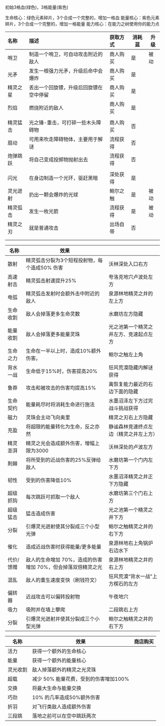初始3格血(绿色)，3格能量(紫色)

生命核心：绿色元素碎片，3个合成一个完整的，增加一格血
能量核心：紫色元素碎片，3个合成一个完整的，增加一格能量
能力核心：在能力之树使用你的能力点


| 名称   | 描述                  | 获取方式 | 消耗蓝 | 升级  |
| :--- | :------------------ | :--- | --- | --- |
| 哨卫   | 制造一个哨卫，可自动攻击附近的敌人   | 商人购买 | 是   | 被动  |
| 光矛   | 发生一根强力光矛，升级后命中会爆炸   | 商人购买 | 是   |     |
| 精灵之星 | 丢出一个回旋镖，升级后回旋镖在空中停留 | 商人购买 | 是   |     |
| 烈焰   | 燃烧附近的敌人             | 商人购买 | 是   |     |
|      |                     |      |     |     |
| 精灵猛击 | 光之锤-重击，可打碎一些木头障碍物   | 商人购买 | 否   |     |
| 扇动   | 可用来吹走障碍物体，主要用于解谜    | 流程获得 | 否   |     |
| 炮弹跳跃 | 将自己变成投掷物抛射出去        | 流程获得 | 否   |     |
|      |                     |      |     |     |
| 闪光   | 在身边制造一个光环，驱赶黑暗      | 深处获得 | 是   |     |
| 灵光迸射 | 扔出一颗会爆炸的光球          | 鲍尔之触 | 是   | 被动  |
| 精灵弧击 | 发生一枚光箭              | 流程获得 | 是   | 被动  |
| 精灵之刃 | 就是普通攻击              | 出场自带 | 否   |     |
|      |                     |      |     |     |
|      |                     |      |     |     |

| 名称    | 效果                                 |                     |
| ----- | ---------------------------------- | ------------------- |
| 散射    | 精灵弧击分裂为3个短程投射物，每个造成50% 伤害          | 沃林深处入口右方            |
| 高速射击  | 精灵弧击射速提升25%                        | 夸洛克地穴卢波处左方          |
| 电弧    | 精灵弧击发射时会额外击中附近的敌人                  | 泉源林地精灵之井的左上方        |
| 生命收割  | 敌人会掉落更多生命灵数                        | 水磨坊左方隐藏             |
| 能量收割  | 敌人会掉落更多能量灵珠                        | 光之池第一个精灵之井左方、竞速起点左方 |
| 生命之力  | 生命在一半以上时，造成10%额外伤害。                | 鲍尔之触左上角             |
| 背水一战  | 生命低于15%时，伤害提高20%                   | 狂风荒漠隐藏内解谜获得         |
| 鲁莽    | 攻击和被攻击的伤害均提高15%                    | 离恢复能力最近的右边下面的隐藏     |
| 生命契约  | 能量耗尽时将消耗生命进行施法                     | 水墨沼泽左下方过完战斗挑战获得     |
| 磁力    | 灵珠会主动飞向奥里                          | 精灵之刃右上方隐藏           |
| 充盈    | 将超限的能量转化为生命，反之亦然                   | 静谧森林竞速终点左边（精灵之井左上方） |
| 精灵澎湃  | 精灵之光会造成额外伤害，增幅上限为3000              | 沃林深处的卢波左方           |
| 荆棘    | 将所受到的近战伤害的25%反弹给敌人                 | 水磨坊第一个门内左下方         |
| 韧性    | 受到的伤害降低10%                         | 水墨沼泽精灵之井正下方隐藏       |
| 超级抓钩  | 每次跳跃可抓取一个敌人                        | 水磨坊第三个门右上方          |
| 超级猛击  | 猛击造成伤害                             | 光之池第一个精灵之井下方        |
| 分裂    | 引爆灵光迸射使其分裂成三个小型光弹                  | 鲍尔之触精灵之井的右下方        |
| 催化    | 造成近战伤害时获得能量/更多能量                   | 泉源林地右上角锅炉右边水下       |
| 代价/馈赠 | 敌人的生命增加 70%，造成的伤害增加 70%，但会掉落双倍精灵之光 | 泉源林地精灵之井的右上方        |
| 混乱    | 敌人的重生速度变快（刷钱符文）                    | 狂风荒漠“背水一战”上方楔石的左方   |
| 偏转器   | 近战攻击可以偏转投射物                        | 午夜地穴                |
| 吸力    | 吸附并在墙上攀爬                           | 二段跳右上方              |
| 分裂    | 引爆灵光迸射并使其分裂成三个小型光弹                 | 鲍尔之触精灵之井的右下方        |

| 名称   | 效果                      | 商店购买 |
| ---- | ----------------------- | ---- |
| 活力   | 获得一个额外的生命核心             |      |
| 能量   | 获得一个额外的能量核心             |      |
| 灵光收割 | 敌人掉落额外的精灵之光灵珠           |      |
| 超载   | 减少 50% 能量花费，受到的伤害增加100% |      |
| 交换   | 将最大生命与能量交换              |      |
| 巧劲   | 10% 的几率造成50%额外伤害        |      |
| 折羽   | 对飞行类敌人造成额外伤害            |      |
| 三段跳  | 落地之前可以在空中跳跃两次           |      |
